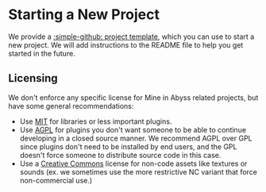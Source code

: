 # Starting a New Project

We provide a [:simple-github: project template](https://github.com/MineInAbyss/plugin-template), which you can use to start a new project. We will add instructions to the README file to help you get started in the future.

## Licensing

We don't enforce any specific license for Mine in Abyss related projects, but have some general recommendations:

- Use [MIT](https://mit-license.org/) for libraries or less important plugins.
- Use [AGPL](https://www.gnu.org/licenses/agpl-3.0.html) for plugins you don't want someone to be able to continue developing in a closed source manner. We recommend AGPL over GPL since plugins don't need to be installed by end users, and the GPL doesn't force someone to distribute source code in this case.
- Use a [Creative Commons](https://chooser-beta.creativecommons.org/) license for non-code assets like textures or sounds (ex. we sometimes use the more restrictive NC variant that force non-commercial use.)
